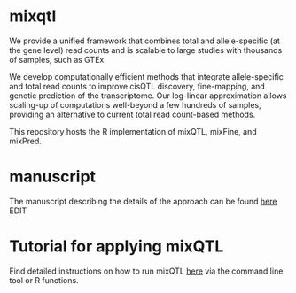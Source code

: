 # mixqtl

We provide a unified framework that combines total and allele-specific (at the gene level) read counts and is scalable to large studies with thousands of samples, such as GTEx. 

We develop computationally efficient methods that integrate allele-specific and total read counts to improve cisQTL discovery, fine-mapping, and genetic prediction of the transcriptome. Our log-linear approximation allows scaling-up of computations well-beyond a few hundreds of samples, providing an alternative to current total read count-based methods.

This repository hosts the R implementation of mixQTL, mixFine, and mixPred.

# manuscript 
The manuscript describing the details of the approach can be found [here](//github.com/hakyimlab/mixqtl) EDIT


# Tutorial for applying mixQTL

Find detailed instructions on how to run mixQTL [here](https://github.com/hakyimlab/mixqtl/wiki) via the command line tool or R  functions.
